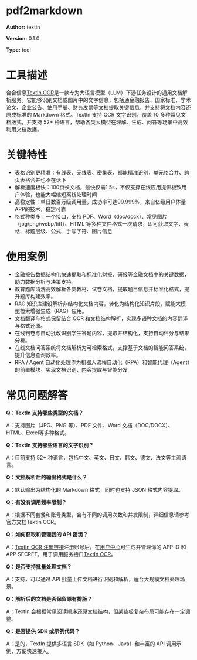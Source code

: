# pdf2markdown

**Author:** textin

**Version:** 0.1.0

**Type:** tool

# 工具描述

合合信息[TextIn OCR](https://www.textin.com/market/detail/pdf_to_markdown)是一款专为大语言模型（LLM）下游任务设计的通用文档解析服务。它能够识别文档或图片中的文字信息，包括通金融报告、国家标准、学术论文、企业公告、使用手册、财务发票等文档提取关键信息，并支持将文档内容还原成标准的 Markdown 格式。TextIn 支持 OCR 文字识别，覆盖 10 多种常见文档版式，并支持 52+ 种语言，帮助各类大模型在理解、生成、问答等场景中高效利用文档数据。

# 关键特性

* 表格识别更精准：有线表、无线表、密集表，都能精准识别，单元格合并、跨页表格合并也不在话下
* 解析速度极快：100页长文档，最快仅需1.5s，不仅支撑在线应用提供极致用户体验，也能大幅缩短离线处理时间
* 高稳定性：单日数百万级调用量，成功率可达99.999%，来自亿级用户体量APP的技术，稳定可靠
* 格式种类多：一个接口，支持 PDF、Word（doc/docx）、常见图片（jpg/png/webp/tiff）、HTML 等多种文件格式一次请求，即可获取文字、表格、标题层级、公式、手写字符、图片信息

# 使用案例

* 金融报告数据结构化快速提取和标准化财报、研报等金融文档中的关键数据，助力数据分析与决策支持。
* 教育题库清洗高效解析各类教材、试卷文档，提取题目信息并标准化格式，提升题库构建效率。
* RAG 知识库建设解析非结构化文档内容，转化为结构化知识片段，赋能大模型检索增强生成（RAG）应用。
* 文档翻译与格式保留结合 OCR 和文档结构解析，实现多语种文档的内容翻译与格式还原。
* 在线判卷与自动批改识别学生答题内容，提取并结构化，支持自动评分与结果分析。
* 在线文档问答系统将文档解析为可检索格式，支撑基于文档的智能问答系统，提升信息查询效率。
* RPA / Agent 自动化处理作为机器人流程自动化（RPA）和智能代理（Agent）的前置模块，实现文档识别、内容提取与智能分发

# 常见问题解答

**Q：TextIn 支持哪些类型的文档？**

A：支持图片（JPG、PNG 等）、PDF 文件、Word 文档（DOC/DOCX）、HTML、Excel等多种格式。

**Q：TextIn 支持哪些语言的文字识别？**

A：目前支持 52+ 种语言，包括中文、英文、日文、韩文、德文、法文等主流语言。

**Q：文档解析后的输出格式是什么？**

A：默认输出为结构化的 Markdown 格式，同时也支持 JSON 格式内容提取。

**Q：有没有调用频率限制？**

A：根据不同套餐和账号类型，会有不同的调用次数和并发限制，详细信息请参考官方文档TextIn OCR。

**Q：如何获取和管理我的 API 密钥？**

A：[TextIn OCR 注册链接](https://www.textin.com/register/code/P3U7MA)注册账号后，在[用户中心](https://www.textin.com/console/dashboard/setting)可生成并管理你的 APP ID 和 APP SECRET，用于调用服务接口[TextIn OCR](https://www.textin.com/market/detail/pdf_to_markdown)。

**Q：是否支持批量处理文档？**

A：支持，可以通过 API 批量上传文档进行识别和解析，适合大规模文档处理场景。

**Q：解析后的文档是否保留原有排版？**

A：TextIn 会根据常见阅读顺序还原文档结构，但某些极复杂布局可能存在一定调整。

**Q：是否提供 SDK 或示例代码？**

A：是的，TextIn 提供多语言 SDK（如 Python、Java）和丰富的 API 调用示例，方便快速接入。
